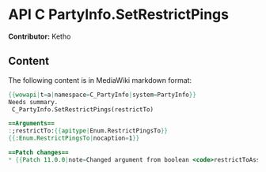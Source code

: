 # API C PartyInfo.SetRestrictPings

**Contributor:** Ketho

## Content

The following content is in MediaWiki markdown format:

```mediawiki
{{wowapi|t=a|namespace=C_PartyInfo|system=PartyInfo}}
Needs summary.
 C_PartyInfo.SetRestrictPings(restrictTo)

==Arguments==
:;restrictTo:{{apitype|Enum.RestrictPingsTo}}
{{:Enum.RestrictPingsTo|nocaption=1}}

==Patch changes==
* {{Patch 11.0.0|note=Changed argument from boolean <code>restrictToAssistants</code> to enum.}}
```